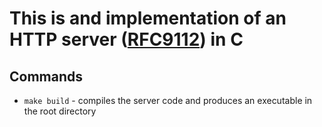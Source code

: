 # This is and implementation of an HTTP server ([RFC9112](https://datatracker.ietf.org/doc/html/rfc9112)) in C

## Commands

- `make build` - compiles the server code and produces an executable in the root directory
